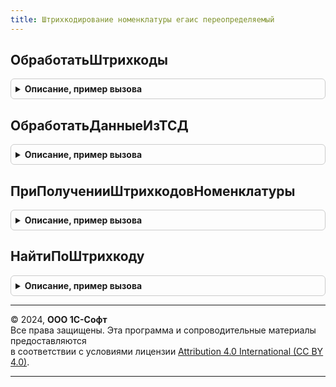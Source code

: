 ```yaml
---
title: Штрихкодирование номенклатуры егаис переопределяемый
---
```



## ОбработатьШтрихкоды
<details style="margin: 1em 0; padding: 0.5em; border: 1px solid #ccc; border-radius: 6px;">

<summary style="font-weight: bold; cursor: pointer;">Описание, пример вызова</summary>

```bsl

// В процедуре требуется реализовать алгоритм обработки полученных штрихкодов.
//
// Параметры:
//  Форма - ФормаКлиентскогоПриложения - форма документа, в которой происходит обработка,
//  ДанныеДляОбработки - Структура - подготовленные ранее данные для обработки,
//  КэшированныеЗначения - Структура - используется механизмом обработки изменения реквизитов ТЧ.
Процедура ОбработатьШтрихкоды(Форма, ДанныеДляОбработки, КэшированныеЗначения) Экспорт
```

Пример вызова
```bsl
ШтрихкодированиеНоменклатурыЕГАИСПереопределяемый.ОбработатьШтрихкоды(Форма, ДанныеДляОбработки, КэшированныеЗначения) 
```
</details>

## ОбработатьДанныеИзТСД
<details style="margin: 1em 0; padding: 0.5em; border: 1px solid #ccc; border-radius: 6px;">

<summary style="font-weight: bold; cursor: pointer;">Описание, пример вызова</summary>

```bsl

// В процедуре требуется реализовать алгоритм обработки полученных штрихкодов из ТСД.
//
// Параметры:
//  Форма - ФормаКлиентскогоПриложения - форма документа, в которой происходит обработка,
//  ДанныеДляОбработки - Структура - подготовленные ранее данные для обработки,
//  КэшированныеЗначения - Структура - используется механизмом обработки изменения реквизитов ТЧ.
Процедура ОбработатьДанныеИзТСД(Форма, ДанныеДляОбработки, КэшированныеЗначения) Экспорт
```

Пример вызова
```bsl
ШтрихкодированиеНоменклатурыЕГАИСПереопределяемый.ОбработатьДанныеИзТСД(Форма, ДанныеДляОбработки, КэшированныеЗначения) 
```
</details>

## ПриПолученииШтрихкодовНоменклатуры
<details style="margin: 1em 0; padding: 0.5em; border: 1px solid #ccc; border-radius: 6px;">

<summary style="font-weight: bold; cursor: pointer;">Описание, пример вызова</summary>

```bsl

// В процедуре требуется реализовать алгоритм заполнения массива штрихкодов по переданному отбору.
//
// Параметры:
//   МассивШтрихкодов - Массив    - результат получения штрихкодов
//   Отбор            - Структура - переданные ключи отбора:
//    * Номенклатура   - ОпределяемыйТип.Номенклатура - ссылка на номенклатуру,
//    * Характеристика - ОпределяемыйТип.ХарактеристикаНоменклатуры - ссылка на характеристику номенклатуры,
//    * Упаковка       - ОпределяемыйТип.Упаковка - ссылка на упаковку.
//
// Возвращаемое значение:
//  Массив Из Строка - массив штрихкодов.
Процедура ПриПолученииШтрихкодовНоменклатуры(МассивШтрихкодов, Отбор) Экспорт
```

Пример вызова
```bsl
ШтрихкодированиеНоменклатурыЕГАИСПереопределяемый.ПриПолученииШтрихкодовНоменклатуры(МассивШтрихкодов, Отбор) 
```
</details>

## НайтиПоШтрихкоду
<details style="margin: 1em 0; padding: 0.5em; border: 1px solid #ccc; border-radius: 6px;">

<summary style="font-weight: bold; cursor: pointer;">Описание, пример вызова</summary>

```bsl

// Получить данные о номенклатуре по штрихкоду. Заполняемое значение - Структура со свойствами:
//   * НоменклатураЕГАИС - СправочникСсылка.КлассификаторАлкогольнойПродукцииЕГАИС - ссылка на алкогольную продукцию,
//   * Номенклатура - ОпределяемыйТип.Номенклатура - ссылка на номенклатуру,
//   * Характеристика - ОпределяемыйТип.ХарактеристикаНоменклатуры - ссылка на характеристику номенклатуры.
//   * Упаковка - ОпределяемыйТип.Упаковка - ссылка на упаковку номенклатуры.
//   или Неопределено если не найдено
//
// Параметры:
//   ДанныеСопоставления - Структура, Неопределено - результат поиска
//   Штрихкод            - Строка                  - считанный штрихкод.
Процедура НайтиПоШтрихкоду(ДанныеСопоставления, Штрихкод) Экспорт
```

Пример вызова
```bsl
ШтрихкодированиеНоменклатурыЕГАИСПереопределяемый.НайтиПоШтрихкоду(ДанныеСопоставления, Штрихкод) 
```
</details>

---

© 2024, **ООО 1С-Софт**  
Все права защищены. Эта программа и сопроводительные материалы предоставляются  
в соответствии с условиями лицензии [Attribution 4.0 International (CC BY 4.0)](https://creativecommons.org/licenses/by/4.0/legalcode).

---

